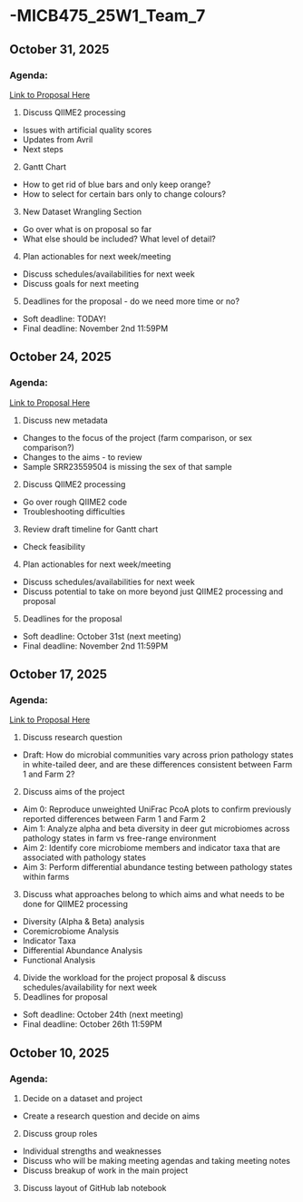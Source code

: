 # -MICB475_25W1_Team_7
## October 31, 2025
### Agenda:
  [Link to Proposal Here](https://docs.google.com/document/d/1P7zjuJCClrZfTSDmK4jr_p3a6KggbvnTL8H-YwDolqA/edit?usp=sharing)
  1. Discuss QIIME2 processing
  - Issues with artificial quality scores
  - Updates from Avril
  - Next steps
  2. Gantt Chart
  - How to get rid of blue bars and only keep orange?
  - How to select for certain bars only to change colours?
  3. New Dataset Wrangling Section
  - Go over what is on proposal so far
  - What else should be included? What level of detail?
  4. Plan actionables for next week/meeting
  - Discuss schedules/availabilities for next week
  - Discuss goals for next meeting
  5. Deadlines for the proposal - do we need more time or no?
  - Soft deadline: TODAY!
  - Final deadline: November 2nd 11:59PM

## October 24, 2025
### Agenda:
  [Link to Proposal Here](https://docs.google.com/document/d/1P7zjuJCClrZfTSDmK4jr_p3a6KggbvnTL8H-YwDolqA/edit?usp=sharing)
  1. Discuss new metadata
  - Changes to the focus of the project (farm comparison, or sex comparison?)
  - Changes to the aims - to review
  - Sample SRR23559504 is missing the sex of that sample
  2. Discuss QIIME2 processing
  - Go over rough QIIME2 code
  - Troubleshooting difficulties
  3. Review draft timeline for Gantt chart
  - Check feasibility
  4. Plan actionables for next week/meeting
  - Discuss schedules/availabilities for next week
  - Discuss potential to take on more beyond just QIIME2 processing and proposal
  5. Deadlines for the proposal
  - Soft deadline: October 31st (next meeting)
  - Final deadline: November 2nd 11:59PM

## October 17, 2025
### Agenda:
  [Link to Proposal Here](https://docs.google.com/document/d/1P7zjuJCClrZfTSDmK4jr_p3a6KggbvnTL8H-YwDolqA/edit?usp=sharing)
  1. Discuss research question
  - Draft: How do microbial communities vary across prion pathology states in white-tailed deer, and are these differences consistent between Farm 1 and Farm 2?
  2. Discuss aims of the project
  - Aim 0: Reproduce unweighted UniFrac PcoA plots to confirm previously reported differences between Farm 1 and Farm 2
  - Aim 1: Analyze alpha and beta diversity in deer gut microbiomes across pathology states in farm vs free-range environment
  - Aim 2: Identify core microbiome members and indicator taxa that are associated with pathology states
  - Aim 3: Perform differential abundance testing between pathology states within farms
  3. Discuss what approaches belong to which aims and what needs to be done for QIIME2 processing
  - Diversity (Alpha & Beta) analysis
  - Coremicrobiome Analysis
  - Indicator Taxa
  - Differential Abundance Analysis
  - Functional Analysis
  4. Divide the workload for the project proposal & discuss schedules/availability for next week
  5. Deadlines for proposal
  - Soft deadline: October 24th (next meeting)
  - Final deadline: October 26th 11:59PM

    
## October 10, 2025
### Agenda:
  1. Decide on a dataset and project
  - Create a research question and decide on aims
  2. Discuss group roles
  - Individual strengths and weaknesses
  - Discuss who will be making meeting agendas and taking meeting notes
  - Discuss breakup of work in the main project
  3. Discuss layout of GitHub lab notebook

